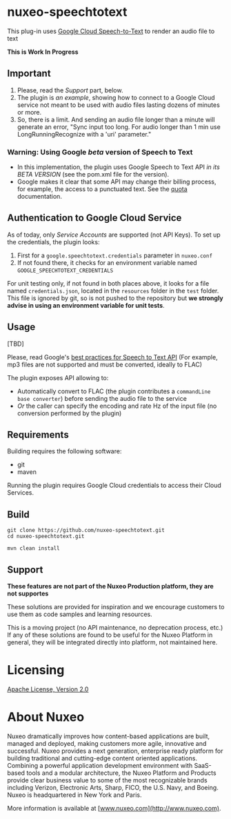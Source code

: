 # nuxeo-speechtotext

This plug-in uses [Google Cloud Speech-to-Text](https://cloud.google.com/speech-to-text/) to render an audio file to text

**This is Work In Progress**

## Important
1. Please, read the *Support* part, below.2. The plugin is _an example_, showing how to connect to a Google Cloud service not meant to be used with audio files lasting dozens of minutes or more.3. So, there is a limit. And sending an audio file longer than a minute will generate an error, "Sync input too long. For audio longer than 1 min use LongRunningRecognize with a 'uri' parameter."### Warning: Using Google _beta_  version of Speech to Text* In this implementation, the plugin uses Google Speech to Text API _in its BETA VERSION_ (see the pom.xml file for the version).* Google makes it clear that some API may change their billing process, for example, the access to a punctuated text. See the [quota](https://cloud.google.com/speech-to-text/quotas) documentation.## Authentication to Google Cloud ServiceAs of today, only _Service Accounts_  are supported (not API Keys). To set up the credentials, the plugin looks:1. First for a `google.speechtotext.credentials` parameter in `nuxeo.conf`2. If not found there, it checks for an environment variable named `GOOGLE_SPEECHTOTEXT_CREDENTIALS`For unit testing only, if not found in both places above, it looks for a file named `credentials.json`, located in the `resources` folder in the `test` folder. This file is ignored by git, so is not pushed to the repository but **we strongly advise in using an environment variable for unit tests**.## Usage[TBD]Please, read Google's [best practices for Speech to Text API](https://cloud.google.com/speech-to-text/docs/best-practices) (For example, mp3 files are not supported and must be converted, ideally to FLAC)The plugin exposes API allowing to:* Automatically convert to FLAC (the plugin contributes a `commandLine base converter`) before sending the audio file to the service* _Or_ the caller can specify the encoding and rate Hz of the input file (no conversion performed by the plugin)


## Requirements

Building requires the following software:

* git
* maven

Running the plugin requires Google Cloud credentials to access their Cloud Services.


## Build

    git clone https://github.com/nuxeo-speechtotext.git
    cd nuxeo-speechtotext.git
    
    mvn clean install

## Support

**These features are not part of the Nuxeo Production platform, they are not supportes**

These solutions are provided for inspiration and we encourage customers to use them as code samples and learning resources.

This is a moving project (no API maintenance, no deprecation process, etc.) If any of these solutions are found to be useful for the Nuxeo Platform in general, they will be integrated directly into platform, not maintained here.


# Licensing

[Apache License, Version 2.0](http://www.apache.org/licenses/LICENSE-2.0)


# About Nuxeo

Nuxeo dramatically improves how content-based applications are built, managed and deployed, making customers more agile, innovative and successful. Nuxeo provides a next generation, enterprise ready platform for building traditional and cutting-edge content oriented applications. Combining a powerful application development environment with SaaS-based tools and a modular architecture, the Nuxeo Platform and Products provide clear business value to some of the most recognizable brands including Verizon, Electronic Arts, Sharp, FICO, the U.S. Navy, and Boeing. Nuxeo is headquartered in New York and Paris.

More information is available at [www.nuxeo.com](http://www.nuxeo.com).  